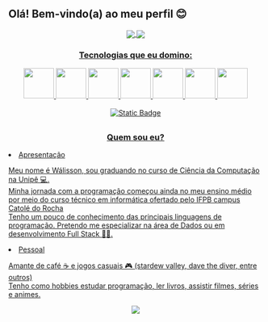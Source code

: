 ## Olá! Bem-vindo(a) ao meu perfil 😊
<div align="center">
  <a href="https://www.linkedin.com/in/w%C3%A1lisson-andrey-sales-dutra-2450a1232/">
  <img heigth="180em" align="center" src="https://github-readme-stats.vercel.app/api?username=PennyWASS&show_icons=True&theme=tokyonight&include_all_commits=True&count_private=true&locale=pt-pt&rank_icon=github"/>
  <img heigth="180em" align="center" src="https://github-readme-stats.vercel.app/api/top-langs?username=PennyWASS&layout=compact&langs_count8&theme=tokyonight&size_weight=0.5&count_weight=0.5&custom_title=Linguagens+Mais+Usadas"/>  

</div>
<div align="center">
  <h3>Tecnologias que eu domino:</h3>
      <img width="60px" src="https://cdn.jsdelivr.net/gh/devicons/devicon@latest/icons/html5/html5-plain-wordmark.svg" />
      <img width="60px" src="https://cdn.jsdelivr.net/gh/devicons/devicon@latest/icons/css3/css3-plain-wordmark.svg" />
      <img width="60px" src="https://cdn.jsdelivr.net/gh/devicons/devicon@latest/icons/javascript/javascript-plain.svg" />
      <img width="60px" src="https://cdn.jsdelivr.net/gh/devicons/devicon@latest/icons/python/python-original-wordmark.svg" />
      <img width="60px" src="https://cdn.jsdelivr.net/gh/devicons/devicon@latest/icons/jupyter/jupyter-original-wordmark.svg" />
      <img width="60px" src="https://cdn.jsdelivr.net/gh/devicons/devicon@latest/icons/mysql/mysql-original-wordmark.svg" />
      <img width="60px" src="https://cdn.jsdelivr.net/gh/devicons/devicon@latest/icons/figma/figma-original.svg" /> <br> <br>
      <img alt="Static Badge" src="https://img.shields.io/badge/Linkedin-white?style=flat&logo=linkedin&logoColor=blue&link=https%3A%2F%2Fwww.linkedin.com%2Fin%2Fw%25C3%25A1lisson-andrey-sales-dutra-2450a1232%2F">
</div>

##
  
  <h3 align="center">Quem sou eu?</h3>
  <div>
    <li>Apresentação</li>
      <p margin-left=50px>
        Meu nome é Wálisson, sou graduando no curso de Ciência da Computação na Unipê 💻. <br>
        Minha jornada com a programação começou ainda no meu ensino médio por meio do curso técnico em informática ofertado pelo IFPB campus Catolé do Rocha <br>
        Tenho um pouco de conhecimento das principais linguagens de programação. Pretendo me especializar na área de Dados ou em desenvolvimento Full Stack 👨‍💻.
      </p>
    <li>Pessoal</li>
    <p>
      Amante de café ☕ e jogos casuais 🎮 (stardew valley, dave the diver, entre outros) <br>
      Tenho como hobbies estudar programação, ler livros, assistir filmes, séries e animes.
    </p>
  </div>

  <div align="center">
    <img align="center" src="https://i.pinimg.com/originals/e5/bd/3a/e5bd3a2f2cf2f6f4dad0f531b92564be.gif"/>
  </div>

</div>

##
